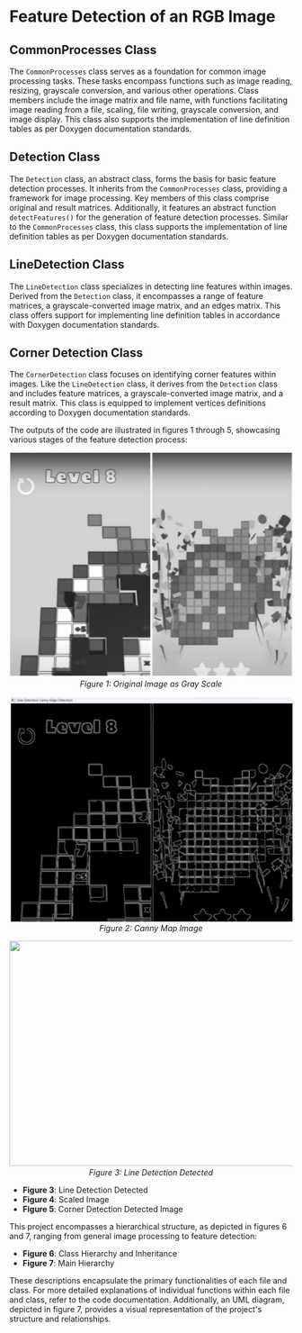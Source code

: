 # Feature Detection of an RGB Image

## CommonProcesses Class
The `CommonProcesses` class serves as a foundation for common image processing tasks. These tasks encompass functions such as image reading, resizing, grayscale conversion, and various other operations. Class members include the image matrix and file name, with functions facilitating image reading from a file, scaling, file writing, grayscale conversion, and image display. This class also supports the implementation of line definition tables as per Doxygen documentation standards.

## Detection Class
The `Detection` class, an abstract class, forms the basis for basic feature detection processes. It inherits from the `CommonProcesses` class, providing a framework for image processing. Key members of this class comprise original and result matrices. Additionally, it features an abstract function `detectFeatures()` for the generation of feature detection processes. Similar to the `CommonProcesses` class, this class supports the implementation of line definition tables as per Doxygen documentation standards.

## LineDetection Class
The `LineDetection` class specializes in detecting line features within images. Derived from the `Detection` class, it encompasses a range of feature matrices, a grayscale-converted image matrix, and an edges matrix. This class offers support for implementing line definition tables in accordance with Doxygen documentation standards.

## Corner Detection Class
The `CornerDetection` class focuses on identifying corner features within images. Like the `LineDetection` class, it derives from the `Detection` class and includes feature matrices, a grayscale-converted image matrix, and a result matrix. This class is equipped to implement vertices definitions according to Doxygen documentation standards.

The outputs of the code are illustrated in figures 1 through 5, showcasing various stages of the feature detection process:
<p align="center">
        <img src="https://github.com/sseref64/Feature-detection-of-a-RGB-Image-Process/blob/main/img/Figure%201.png" width="600" height="400">
        <br>
        <em>Figure 1: Original Image as Gray Scale</em>
    </p>

<p align="center">
        <img src="https://github.com/sseref64/Feature-detection-of-a-RGB-Image-Process/blob/main/img/Figure%202.png" width="600" height="400">
        <br>
        <em>Figure 2: Canny Map Image</em>
    </p>
    
<p align="center">
        <img src="[https://github.com/Burakzdd/K-Means-Clustering-CPP/blob/main/img/fig4.jpg](https://github.com/sseref64/Feature-detection-of-a-RGB-Image-Process/blob/main/img/Figure%203.png)" width="600" height="400">
        <br>
        <em>Figure 3: Line Detection Detected</em>
    </p>

- **Figure 3**: Line Detection Detected
- **Figure 4**: Scaled Image
- **Figure 5**: Corner Detection Detected Image

This project encompasses a hierarchical structure, as depicted in figures 6 and 7, ranging from general image processing to feature detection:

- **Figure 6**: Class Hierarchy and Inheritance
- **Figure 7**: Main Hierarchy

These descriptions encapsulate the primary functionalities of each file and class. For more detailed explanations of individual functions within each file and class, refer to the code documentation. Additionally, an UML diagram, depicted in figure 7, provides a visual representation of the project's structure and relationships.
